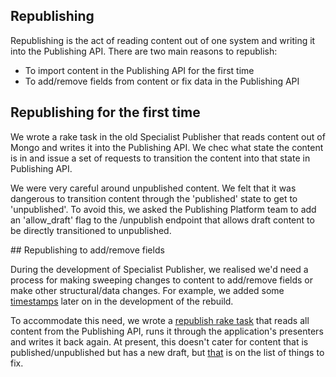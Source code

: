 ## Republishing

Republishing is the act of reading content out of one system and writing it into
the Publishing API. There are two main reasons to republish:

- To import content in the Publishing API for the first time
- To add/remove fields from content or fix data in the Publishing API

## Republishing for the first time

We wrote a rake task in the old Specialist Publisher that reads content out of
Mongo and writes it into the Publishing API. We chec what state the content is
in and issue a set of requests to transition the content into that state in
Publishing API.

We were very careful around unpublished content. We felt that it was dangerous
to transition content through the 'published' state to get to 'unpublished'. To
avoid this, we asked the Publishing Platform team to add an 'allow_draft' flag
to the /unpublish endpoint that allows draft content to be directly transitioned
to unpublished.

## Republishing to add/remove fields

During the development of Specialist Publisher, we realised we'd need a process
for making sweeping changes to content to add/remove fields or make other
structural/data changes. For example, we added some
[timestamps](./timestamps.md) later on in the development of the rebuild.

To accommodate this need, we wrote a
[republish rake task](https://github.com/alphagov/specialist-publisher-rebuild/blob/39745ac21b8717130cb3d210469b06cfb2ea72ca/lib/tasks/republish.rake) that reads all content from the Publishing API, runs it through
the application's presenters and writes it back again. At present, this doesn't
cater for content that is published/unpublished but has a new draft, but
[that](https://trello.com/c/SpsOfLQW/201-spike-republishing-documents-that-have-both-a-published-unpublished-document-and-a-draft)
is on the list of things to fix.
